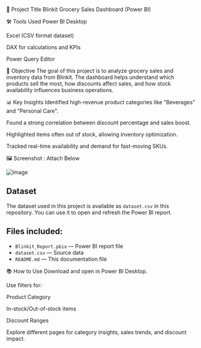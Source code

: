 
🧩 Project Title
Blinkit Grocery Sales Dashboard (Power BI)

🛠 Tools Used
Power BI Desktop

Excel (CSV format dataset)

DAX for calculations and KPIs

Power Query Editor

🎯 Objective
The goal of this project is to analyze grocery sales and inventory data from Blinkit. The dashboard helps understand which products sell the most, how discounts affect sales, and how stock availability influences business operations.

📊 Key Insights
Identified high-revenue product categories like "Beverages" and "Personal Care".

Found a strong correlation between discount percentage and sales boost.

Highlighted items often out of stock, allowing inventory optimization.

Tracked real-time availability and demand for fast-moving SKUs.

🖼 Screenshot : Attach Below 

![Image](https://github.com/user-attachments/assets/66fd4972-13f7-4a27-b166-667ac92c8100)

## Dataset
The dataset used in this project is available as `dataset.csv` in this repository.
You can use it to open and refresh the Power BI report.


## Files included:
- `Blinkit_Report.pbix` — Power BI report file  
- `dataset.csv` — Source data  
- `README.md` — This documentation file


📚 How to Use
Download and open in Power BI Desktop.

Use filters for:

Product Category

In-stock/Out-of-stock items

Discount Ranges

Explore different pages for category insights, sales trends, and discount impact.
